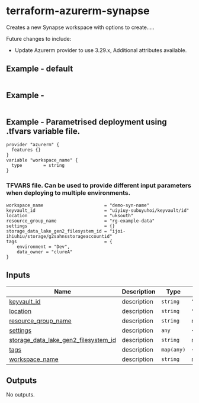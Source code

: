 <!-- BEGIN_TF_DOCS -->
# terraform-azurerm-synapse
Creates a new Synapse workspace with options to create.....

Future changes to include:
  - Update Azurerm provider to use 3.29.x, Additional attributes available.

## Example - default
```hcl

```

## Example -
```hcl

```

## Example - Parametrised deployment using .tfvars variable file.
```hcl
provider "azurerm" {
  features {}
}
variable "workspace_name" {
  type        = string
}
```

### TFVARS file. Can be used to provide different input parameters when deploying to multiple environments.
```hcl
workspace_name                       = "demo-syn-name"
keyvault_id                          = "uiyiuy-subuyuhoi/keyvault/id"
location                             = "uksouth"
resource_group_name                  = "rg-example-data"
settings                             = {}
storage_data_lake_gen2_filesystem_id = "ijoi-ihiuhiu/storage/g2sahnsstorageaccountid"
tags                                 = {
    environment = "Dev",
    data_owner = "clureA"
}
````


## Inputs

| Name | Description | Type | Default | Required |
|------|-------------|------|---------|:--------:|
| <a name="input_keyvault_id"></a> [keyvault\_id](#input\_keyvault\_id) | description | `string` | `""` | no |
| <a name="input_location"></a> [location](#input\_location) | description | `string` | `"uksouth"` | no |
| <a name="input_resource_group_name"></a> [resource\_group\_name](#input\_resource\_group\_name) | description | `string` | n/a | yes |
| <a name="input_settings"></a> [settings](#input\_settings) | description | `any` | `{}` | no |
| <a name="input_storage_data_lake_gen2_filesystem_id"></a> [storage\_data\_lake\_gen2\_filesystem\_id](#input\_storage\_data\_lake\_gen2\_filesystem\_id) | description | `string` | n/a | yes |
| <a name="input_tags"></a> [tags](#input\_tags) | description | `map(any)` | `{}` | no |
| <a name="input_workspace_name"></a> [workspace\_name](#input\_workspace\_name) | description | `string` | n/a | yes |

## Outputs

No outputs.
<!-- END_TF_DOCS -->